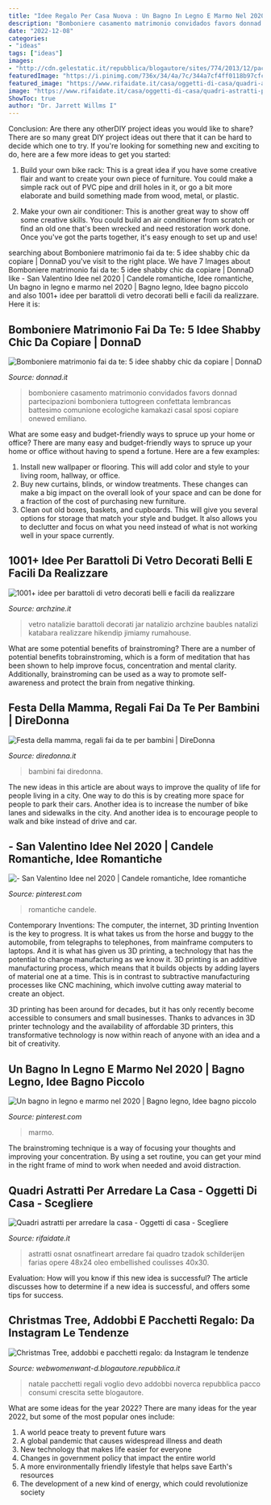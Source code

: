 ```yaml
---
title: "Idee Regalo Per Casa Nuova : Un Bagno In Legno E Marmo Nel 2020"
description: "Bomboniere casamento matrimonio convidados favors donnad partecipazioni bomboniera tuttogreen confettata lembrancas battesimo comunione ecologiche kamakazi casal sposi copiare onewed emiliano"
date: "2022-12-08"
categories:
- "ideas"
tags: ["ideas"]
images:
- "http://cdn.gelestatic.it/repubblica/blogautore/sites/774/2013/12/pacchetti-Natale.jpg"
featuredImage: "https://i.pinimg.com/736x/34/4a/7c/344a7cf4ff0118b97cfc43a5a8c00708.jpg"
featured_image: "https://www.rifaidate.it/casa/oggetti-di-casa/quadri-astratti-per-arredare-la-casa_NG3.jpg"
image: "https://www.rifaidate.it/casa/oggetti-di-casa/quadri-astratti-per-arredare-la-casa_NG3.jpg"
ShowToc: true
author: "Dr. Jarrett Willms I"
---
```



Conclusion: Are there any otherDIY project ideas you would like to share?
There are so many great DIY project ideas out there that it can be hard to decide which one to try. If you're looking for something new and exciting to do, here are a few more ideas to get you started: 
1. Build your own bike rack: This is a great idea if you have some creative flair and want to create your own piece of furniture. You could make a simple rack out of PVC pipe and drill holes in it, or go a bit more elaborate and build something made from wood, metal, or plastic. 

2. Make your own air conditioner: This is another great way to show off some creative skills. You could build an air conditioner from scratch or find an old one that's been wrecked and need restoration work done. Once you've got the parts together, it's easy enough to set up and use!

	

		
searching about Bomboniere matrimonio fai da te: 5 idee shabby chic da copiare | DonnaD you've visit to the right place. We have 7 Images about Bomboniere matrimonio fai da te: 5 idee shabby chic da copiare | DonnaD like - San Valentino Idee nel 2020 | Candele romantiche, Idee romantiche, Un bagno in legno e marmo nel 2020 | Bagno legno, Idee bagno piccolo and also 1001+ idee per barattoli di vetro decorati belli e facili da realizzare. Here it is:
		
    
## Bomboniere Matrimonio Fai Da Te: 5 Idee Shabby Chic Da Copiare | DonnaD

<img loading=lazy src="https://www.donnad.it/sites/default/files/styles/r_visual_d/public/201723/Bomboniere-matrimonio-fai-da-te-shabby-chic_1.jpg?itok=X5gBM9cx" onerror="this.onerror=null;this.src='https://tse3.mm.bing.net/th?id=OIP.AZIS_cnni4TB1d04OAiGMAHaE8&amp;pid=15.1';" alt="Bomboniere matrimonio fai da te: 5 idee shabby chic da copiare | DonnaD">

_Source: donnad.it_

>bomboniere casamento matrimonio convidados favors donnad partecipazioni bomboniera tuttogreen confettata lembrancas battesimo comunione ecologiche kamakazi casal sposi copiare onewed emiliano. 

	

What are some easy and budget-friendly ways to spruce up your home or office?
There are many easy and budget-friendly ways to spruce up your home or office without having to spend a fortune. Here are a few examples: 
1. Install new wallpaper or flooring. This will add color and style to your living room, hallway, or office. 
2. Buy new curtains, blinds, or window treatments. These changes can make a big impact on the overall look of your space and can be done for a fraction of the cost of purchasing new furniture. 
3. Clean out old boxes, baskets, and cupboards. This will give you several options for storage that match your style and budget. It also allows you to declutter and focus on what you need instead of what is not working well in your space currently. 

    
## 1001+ Idee Per Barattoli Di Vetro Decorati Belli E Facili Da Realizzare

<img loading=lazy src="https://archzine.it/wp-content/uploads/2017/11/barattoli-di-vetri-decorati-idea-decorazioni-natalizie-fai-da-te-interno-palline-rosse-argento.jpg" onerror="this.onerror=null;this.src='https://tse4.mm.bing.net/th?id=OIP.XmSfhhNuNwvai4-XlnSHqwHaK-&amp;pid=15.1';" alt="1001+ idee per barattoli di vetro decorati belli e facili da realizzare">

_Source: archzine.it_

>vetro natalizie barattoli decorati jar natalizio archzine baubles natalizi katabara realizzare hikendip jimiamy rumahouse. 

	

What are some potential benefits of brainstroming?
There are a number of potential benefits tobrainstroming, which is a form of meditation that has been shown to help improve focus, concentration and mental clarity. Additionally, brainstroming can be used as a way to promote self-awareness and protect the brain from negative thinking.

    
## Festa Della Mamma, Regali Fai Da Te Per Bambini | DireDonna

<img loading=lazy src="https://cdn.diredonna.it/app/uploads/2020/05/08180600/iStock-1167750200-980x480.jpg" onerror="this.onerror=null;this.src='https://tse2.mm.bing.net/th?id=OIP.uUoQONRTu0HB_3apQy-FdwHaDo&amp;pid=15.1';" alt="Festa della mamma, regali fai da te per bambini | DireDonna">

_Source: diredonna.it_

>bambini fai diredonna. 

	

The new ideas in this article are about ways to improve the quality of life for people living in a city. One way to do this is by creating more space for people to park their cars. Another idea is to increase the number of bike lanes and sidewalks in the city. And another idea is to encourage people to walk and bike instead of drive and car.

    
## - San Valentino Idee Nel 2020 | Candele Romantiche, Idee Romantiche

<img loading=lazy src="https://i.pinimg.com/736x/34/4a/7c/344a7cf4ff0118b97cfc43a5a8c00708.jpg" onerror="this.onerror=null;this.src='https://tse2.mm.bing.net/th?id=OIP.euSns6X5kpVOSQzLno1rKQHaJQ&amp;pid=15.1';" alt="- San Valentino Idee nel 2020 | Candele romantiche, Idee romantiche">

_Source: pinterest.com_

>romantiche candele. 

	

Contemporary Inventions: The computer, the internet, 3D printing
Invention is the key to progress. It is what takes us from the horse and buggy to the automobile, from telegraphs to telephones, from mainframe computers to laptops. And it is what has given us 3D printing, a technology that has the potential to change manufacturing as we know it.
3D printing is an additive manufacturing process, which means that it builds objects by adding layers of material one at a time. This is in contrast to subtractive manufacturing processes like CNC machining, which involve cutting away material to create an object.

3D printing has been around for decades, but it has only recently become accessible to consumers and small businesses. Thanks to advances in 3D printer technology and the availability of affordable 3D printers, this transformative technology is now within reach of anyone with an idea and a bit of creativity.

    
## Un Bagno In Legno E Marmo Nel 2020 | Bagno Legno, Idee Bagno Piccolo

<img loading=lazy src="https://i.pinimg.com/736x/0f/e3/a7/0fe3a7e53de2e8b0444bbc79828164f6.jpg" onerror="this.onerror=null;this.src='https://tse1.mm.bing.net/th?id=OIP.x6XTQnhq28qJB_j8T-ur7wHaLF&amp;pid=15.1';" alt="Un bagno in legno e marmo nel 2020 | Bagno legno, Idee bagno piccolo">

_Source: pinterest.com_

>marmo. 

	

The brainstroming technique is a way of focusing your thoughts and improving your concentration. By using a set routine, you can get your mind in the right frame of mind to work when needed and avoid distraction.

    
## Quadri Astratti Per Arredare La Casa - Oggetti Di Casa - Scegliere

<img loading=lazy src="https://www.rifaidate.it/casa/oggetti-di-casa/quadri-astratti-per-arredare-la-casa_NG3.jpg" onerror="this.onerror=null;this.src='https://tse4.mm.bing.net/th?id=OIP.qqPqzOx0H9WOHOG1JIq_ygHaGi&amp;pid=15.1';" alt="Quadri astratti per arredare la casa - Oggetti di casa - Scegliere">

_Source: rifaidate.it_

>astratti osnat osnatfineart arredare fai quadro tzadok schilderijen farias opere 48x24 oleo embellished coulisses 40x30. 

	

Evaluation: How will you know if this new idea is successful?
The article discusses how to determine if a new idea is successful, and offers some tips for success.

    
## Christmas Tree, Addobbi E Pacchetti Regalo: Da Instagram Le Tendenze

<img loading=lazy src="http://cdn.gelestatic.it/repubblica/blogautore/sites/774/2013/12/pacchetti-Natale.jpg" onerror="this.onerror=null;this.src='https://tse3.mm.bing.net/th?id=OIP.qZGb-cRVFc3xidF97-PIIgHaFF&amp;pid=15.1';" alt="Christmas Tree, addobbi e pacchetti regalo: da Instagram le tendenze">

_Source: webwomenwant-d.blogautore.repubblica.it_

>natale pacchetti regali voglio devo addobbi noverca repubblica pacco consumi crescita sette blogautore. 

	

What are some ideas for the year 2022?
There are many ideas for the year 2022, but some of the most popular ones include: 
1. A world peace treaty to prevent future wars 
2. A global pandemic that causes widespread illness and death 
3. New technology that makes life easier for everyone 
4. Changes in government policy that impact the entire world 
5. A more environmentally friendly lifestyle that helps save Earth's resources 
6. The development of a new kind of energy, which could revolutionize society 

